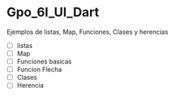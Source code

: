 # Gpo_6I_UI_Dart
Ejemplos de listas, Map, Funciones, Clases y herencias
- [ ] listas
- [ ] Map
- [ ] Funciones basicas
- [ ] Funcion Flecha
- [ ] Clases
- [ ] Herencia
